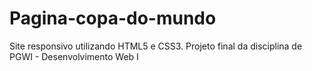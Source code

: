 # Pagina-copa-do-mundo
Site responsivo utilizando HTML5 e CSS3. Projeto final da disciplina de PGWI - Desenvolvimento Web I
